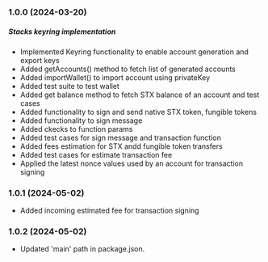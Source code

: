 ### 1.0.0 (2024-03-20)

##### Stacks keyring implementation

- Implemented Keyring functionality to enable account generation and export keys
- Added getAccounts() method to fetch list of generated accounts
- Added importWallet() to import account using privateKey
- Added test suite to test wallet
- Added get balance method to fetch STX balance of an account and test cases
- Added functionality to sign and send native STX token, fungible tokens
- Added functionality to sign message
- Added ckecks to function params
- Added test cases for sign message and transaction function
- Added fees estimation for STX andd fungible token transfers
- Added test cases for estimate transaction fee
- Applied the latest nonce values used by an account for transaction signing


### 1.0.1 (2024-05-02)

- Added incoming estimated fee for transaction signing

### 1.0.2 (2024-05-02)

- Updated 'main' path in package.json.